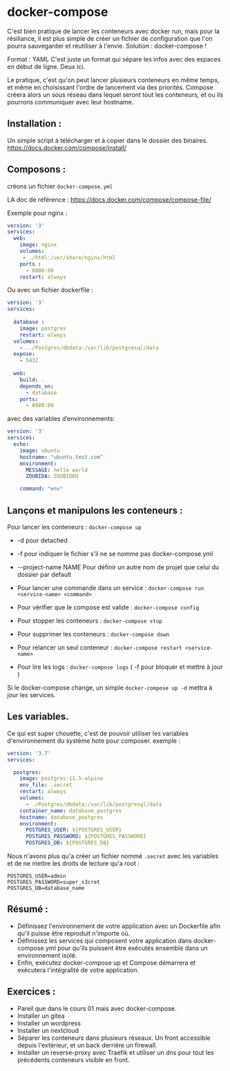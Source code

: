 

# docker-compose

C'est bien pratique de lancer les conteneurs avec docker run, mais pour la résiliance, il est plus simple de créer un fichier de configuration que l'on pourra sauvegarder et réutiliser à l'envie.
Solution : docker-compose !

Format : YAML
C'est juste un format qui sépare les infos avec des espaces en début de ligne. Deux ici.

Le pratique, c'est qu'on peut lancer plusieurs conteneurs en même temps, et même en choisissant l'ordre de lancement via des priorités.
Compose créera alors un sous réseau dans lequel seront tout les conteneurs, et ou ils pourrons communiquer avec leur hostname.

## Installation :

Un simple script à télécharger et à copier dans le dossier des binaires.
https://docs.docker.com/compose/install/

## Composons :

créons un fichier ```docker-compose.yml```

LA doc de référence :
https://docs.docker.com/compose/compose-file/


Exemple pour nginx :

```yaml
version: '3'
services:
  web:
    image: nginx
    volumes:
     - ./html:/usr/share/nginx/html
    ports :
      - 8080:80
    restart: always
```

Ou avec un fichier dockerfile :

```yaml
version: '3'
services:
  
  database :
  	image: postgres
    restart: always
  volumes:
    - ../Postgres/dbdata:/var/lib/postgresql/data
  expose:
    - 5432
  
  web:
    build: .
    depends_on:
      - database
    ports:
      - 8080:80
```

avec des variables d’environnements: 

```yaml
version: '3'
services:
  echo:
    image: ubuntu
    hostname: "ubuntu.test.com"
    environment:
      MESSAGE: hello world
      ZOUBIDA: ZOUBIDOU

    command: "env"
```
    
## Lançons et manipulons les conteneurs :

Pour lancer les conteneurs : ```docker-compose up```

- -d pour detached
- -f pour indiquer le fichier s'il ne se nomme pas docker-compose.yml
- --project-name NAME Pour définir un autre nom de projet que celui du dossier par default

- Pour lancer une commande dans un service : ```docker-compose run <service-name> <command>```
- Pour vérifier que le compose est valide : ```docker-compose config```
- Pour stopper les conteneurs : ```docker-compose stop```
- Pour supprimer les conteneurs : ```docker-compose down```
- Pour relancer un seul conteneur : ```docker-compose restart <service-name>```
- Pour lire les logs : ```docker-compose logs``` ( -f pour bloquer et mettre à jour )

Si le docker-compose change, un simple ```docker-compose up -d``` mettra à jour les services.


## Les variables.

Ce qui est super chouette, c'est de pouvoir utiliser les variables d'environnement du système hote pour composer.
exemple :

```yaml
version: '3.7'
services:

  postgres:
    image: postgres:11.5-alpine
    env_file: .secret
    restart: always
    volumes:
      - ./Postgres/dbdata:/var/lib/postgresql/data
    container_name: database_postgres
    hostname: database_postgres
    environment:
      POSTGRES_USER: ${POSTGRES_USER}
      POSTGRES_PASSWORD: ${POSTGRES_PASSWORD}
      POSTGRES_DB: ${POSTGRES_DB}
```


Nous n'avons plus qu'a créer un fichier nommé ```.secret``` avec les variables et de ne mettre les droits de lecture qu'a root :

```text
POSTGRES_USER=admin
POSTGRES_PASSWORD=super_s3cret
POSTGRES_DB=database_name
```

## Résumé :

- Définissez l'environnement de votre application avec un Dockerfile afin qu'il puisse être reproduit n'importe où.
- Définissez les services qui composent votre application dans docker-compose.yml pour qu'ils puissent être exécutés ensemble dans un environnement isolé.
- Enfin, exécutez docker-compose up et Compose démarrera et exécutera l'intégralité de votre application. 


## Exercices :

- Pareil que dans le cours 01 mais avec docker-compose.
- Installer un gitea
- Installer un wordpress
- Installer un nextcloud
- Séparer les conteneurs dans plusieurs réseaux. Un front accessible depuis l'extérieur, et un back derrière un firewall.
- Installer un reverse-proxy avec Traefik et utiliser un dns pour tout les précédents conteneurs visible en front.
